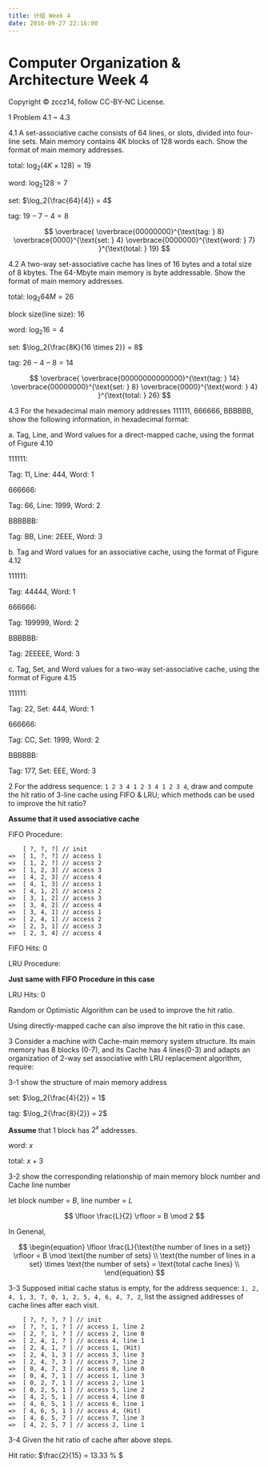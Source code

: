 ```yaml
---
title: 计组 Week 4
date: 2016-09-27 22:16:00
---
```


# Computer Organization & Architecture Week 4
Copyright &copy; zccz14, follow CC-BY-NC License.

1 Problem 4.1 ~ 4.3

4.1 A set-associative cache consists of 64 lines, or slots, divided into four-line sets. Main memory contains 4K blocks of 128 words each. Show the format of main memory addresses.

total: $\log_2{(4K \times 128)} = 19$

word: $\log_2{128} = 7$

set: $\log_2{\frac{64}{4}} = 4$

tag: $19 - 7 - 4 = 8$

$$
\overbrace{
    \overbrace{00000000}^{\text{tag: } 8} 
    \overbrace{0000}^{\text{set: } 4}
    \overbrace{0000000}^{\text{word: } 7}
}^{\text{total: } 19}
$$

4.2 A two-way set-associative cache has lines of 16 bytes and a total size of 8 kbytes. The 64-Mbyte main memory is byte addressable. Show the format of main memory addresses.

total: $\log_2{64M} = 26$

block size(line size): $16$

word: $\log_2{16} = 4$

set: $\log_2{\frac{8K}{16 \times 2}} = 8$

tag: $26 - 4 - 8 = 14$

$$
\overbrace{
    \overbrace{00000000000000}^{\text{tag: } 14}
    \overbrace{00000000}^{\text{set: } 8}
    \overbrace{0000}^{\text{word: } 4}
}^{\text{total: } 26}
$$

4.3 For the hexadecimal main memory addresses 111111, 666666, BBBBBB, show the following information, in hexadecimal format:

a. Tag, Line, and Word values for a direct-mapped cache, using the format of Figure 4.10

111111: 

Tag: 11, Line: 444, Word: 1

666666: 

Tag: 66, Line: 1999, Word: 2

BBBBBB: 

Tag: BB, Line: 2EEE, Word: 3

b. Tag and Word values for an associative cache, using the format of Figure 4.12

111111:

Tag: 44444, Word: 1

666666:

Tag: 199999, Word: 2

BBBBBB:

Tag: 2EEEEE, Word: 3

c. Tag, Set, and Word values for a two-way set-associative cache, using the format of Figure 4.15

111111:

Tag: 22, Set: 444, Word: 1

666666:

Tag: CC, Set: 1999, Word: 2

BBBBBB:

Tag: 177, Set: EEE, Word: 3

2 For the address sequence: `1 2 3 4 1 2 3 4 1 2 3 4`, draw and compute the hit ratio of 3-line cache using FIFO & LRU; which methods can be used to improve the hit ratio?

**Assume that it used associative cache**

FIFO Procedure:

```
    [ ?, ?, ?] // init
=>  [ 1, ?, ?] // access 1
=>  [ 1, 2, ?] // access 2
=>  [ 1, 2, 3] // access 3
=>  [ 4, 2, 3] // access 4
=>  [ 4, 1, 3] // access 1
=>  [ 4, 1, 2] // access 2
=>  [ 3, 1, 2] // access 3
=>  [ 3, 4, 2] // access 4
=>  [ 3, 4, 1] // access 1
=>  [ 2, 4, 1] // access 2
=>  [ 2, 3, 1] // access 3
=>  [ 2, 3, 4] // access 4
```

FIFO Hits: 0

LRU Procedure:

**Just same with FIFO Procedure in this case**

LRU Hits: 0

Random or Optimistic Algorithm can be used to improve the hit ratio.

Using directly-mapped cache can also improve the hit ratio in this case.

3 Consider a machine with Cache-main memory system structure. Its main memory has 8 blocks (0-7), and its Cache has 4 lines(0-3) and adapts an organization of 2-way set associative with LRU replacement algorithm, require:

3-1 show the structure of main memory address

set: $\log_2{\frac{4}{2}} = 1$

tag: $\log_2{\frac{8}{2}} = 2$

**Assume** that 1 block has $2^x$ addresses. 

word: $x$

total: $x + 3$

3-2 show the corresponding relationship of main memory block number and Cache line number

let block number = $B$, line number = $L$

$$
\lfloor \frac{L}{2} \rfloor = B \mod 2
$$

In Genenal,

$$
\begin{equation}
  \lfloor \frac{L}{\text{the number of lines in a set}} \rfloor = B \mod \text{the number of sets} \\
  \text{the number of lines in a set} \times \text{the number of sets} = \text{total cache lines} \\
\end{equation}
$$


3-3 Supposed initial cache status is empty, for the address sequence: `1, 2, 4, 1, 3, 7, 0, 1, 2, 5, 4, 6, 4, 7, 2`, list the assigned addresses of cache lines after each visit.

```
    [ ?, ?, ?, ? ] // init
=>  [ ?, ?, 1, ? ] // access 1, line 2
=>  [ 2, ?, 1, ? ] // access 2, line 0
=>  [ 2, 4, 1, ? ] // access 4, line 1
=>  [ 2, 4, 1, ? ] // access 1, (Hit)
=>  [ 2, 4, 1, 3 ] // access 3, line 3
=>  [ 2, 4, 7, 3 ] // access 7, line 2
=>  [ 0, 4, 7, 3 ] // access 0, line 0
=>  [ 0, 4, 7, 1 ] // access 1, line 3
=>  [ 0, 2, 7, 1 ] // access 2, line 1
=>  [ 0, 2, 5, 1 ] // access 5, line 2
=>  [ 4, 2, 5, 1 ] // access 4, line 0
=>  [ 4, 6, 5, 1 ] // access 6, line 1
=>  [ 4, 6, 5, 1 ] // access 4, (Hit)
=>  [ 4, 6, 5, 7 ] // access 7, line 3
=>  [ 4, 2, 5, 7 ] // access 2, line 1
```

3-4 Given the hit ratio of cache after above steps.

Hit ratio: $\frac{2}{15} = 13.33 \% $
